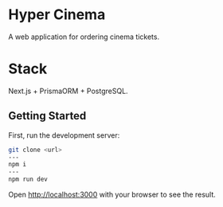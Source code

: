 # Hyper Cinema

A web application for ordering cinema tickets.

# Stack

Next.js + PrismaORM + PostgreSQL.

## Getting Started

First, run the development server:

```bash
git clone <url>
---
npm i
---
npm run dev
```

Open [http://localhost:3000](http://localhost:3000) with your browser to see the result.
